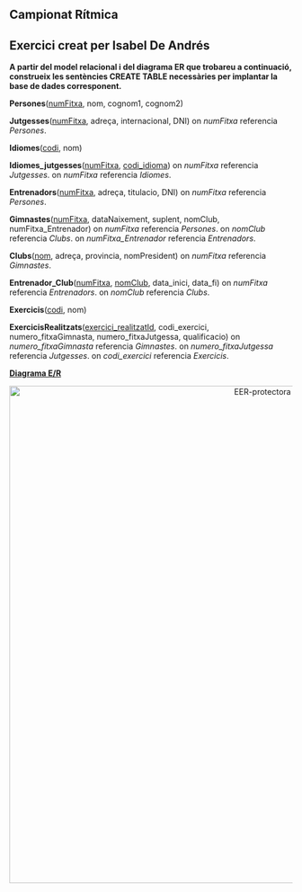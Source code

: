 ## Campionat Rítmica

**Exercici creat per Isabel De Andrés**
<br>
---
**A partir del model relacional i del diagrama ER que trobareu a continuació, construeix les sentències CREATE TABLE necessàries per implantar la base de dades corresponent.**

**Persones**(<ins>numFitxa</ins>, nom, cognom1, cognom2)

**Jutgesses**(<ins>numFitxa</ins>, adreça, internacional, DNI)
  on *numFitxa* referencia *Persones*. 

**Idiomes**(<ins>codi</ins>, nom)

**Idiomes_jutgesses**(<ins>numFitxa</ins>, <ins>codi_idioma</ins>)
  on *numFitxa* referencia *Jutgesses*. 
  on *numFitxa* referencia *Idiomes*. 

**Entrenadors**(<ins>numFitxa</ins>, adreça, titulacio, DNI)
  on *numFitxa* referencia *Persones*.

**Gimnastes**(<ins>numFitxa</ins>, dataNaixement, suplent, nomClub, numFitxa_Entrenador)
  on *numFitxa* referencia *Persones*.
  on *nomClub* referencia *Clubs*.
  on *numFitxa_Entrenador* referencia *Entrenadors*.

**Clubs**(<ins>nom</ins>, adreça, provincia, nomPresident)
  on *numFitxa* referencia *Gimnastes*.

**Entrenador_Club**(<ins>numFitxa</ins>, <ins>nomClub</ins>, data_inici, data_fi)
  on *numFitxa* referencia *Entrenadors*.
  on *nomClub* referencia *Clubs*.

**Exercicis**(<ins>codi</ins>, nom)

**ExercicisRealitzats**(<ins>exercici_realitzatId</ins>, codi_exercici, numero_fitxaGimnasta, numero_fitxaJutgessa, qualificacio)
  on *numero_fitxaGimnasta* referencia *Gimnastes*.
  on *numero_fitxaJutgessa* referencia *Jutgesses*.
  on *codi_exercici* referencia *Exercicis*.
  


<ins>**Diagrama E/R**</ins>

  <div style="text-align: center;">
    <img src="https://github.com/victordomgs/Bases-de-Dades/blob/main/SQL-DDL/EER/EER-campionatR%C3%ADtmica.png" alt="EER-protectora" width="885" height="auto"/>
  </div>
